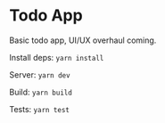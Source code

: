 # Todo App

Basic todo app, UI/UX overhaul coming.

Install deps:
`yarn install`

Server:
`yarn dev`

Build:
`yarn build`

Tests:
`yarn test`
